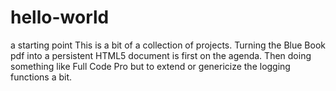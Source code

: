# hello-world
a starting point
This is a bit of a collection of projects.  Turning the Blue Book pdf into a persistent HTML5 document is first on the agenda.  Then doing something like Full Code Pro but to extend or genericize the logging functions a bit.
